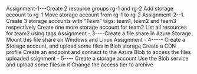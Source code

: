 Assignment-1---Create 2 resource groups rg-1 and rg-2
Add storage account to rg-1
Move storage account from rg-1 to rg-2
Assignment-2--1. Create 3 storage accounts with “Team” tags: team1, team2 and team3 respectively
Create one more storage account for team2
List all resources for team2 using tags
Assignment - 3----Create a file share in Azure Storage
Mount this file share on Windows and Linux
Assignment - 4----- Create a Storage account, and upload some files in Blob storage
Create a CDN profile
Create an endpoint and connect to the Azure Blob to access the files
uploaded
ssignment - 5---- Create a storage account
Use the Blob service and upload some files in it
Change the access tier to archive
   
